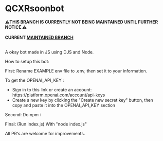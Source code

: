 # QCXRsoonbot
**⚠️THIS BRANCH IS CURRENTLY NOT BEING MAINTAINED UNTIL FURTHER NOTICE ⚠️** <br>  
**CURRENT [MAINTAINED BRANCH](https://github.com/Cartrigger/QCXRSoonBot)** <br> <br> 

A okay bot made in JS using DJS and Node.

How to setup this bot:

First: Rename EXAMPLE env file to .env, then set it to your information.

To get the OPENAI_API_KEY :

- Sign in to this link or create an account: https://platform.openai.com/account/api-keys
- Create a new key by clicking the "Create new secret key" button, then copy and paste it into the OPENAI_API_KEY section

Second: Do npm i

Final: (Run index.js) With "node index.js"

All PR's are welcome for improvements.

